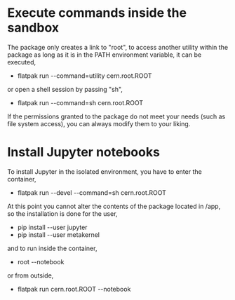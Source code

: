 # Execute commands inside the sandbox

The package only creates a link to "root", to access another utility within 
the package as long as it is in the PATH environment variable, it can be executed,

- flatpak run --command=utility cern.root.ROOT

or open a shell session by passing "sh",

- flatpak run --command=sh cern.root.ROOT

If the permissions granted to the package do not meet your needs (such as file system
access), you can always modify them to your liking.

# Install Jupyter notebooks

To install Jupyter in the isolated environment, you have to enter the container,

- flatpak run --devel --command=sh cern.root.ROOT

At this point you cannot alter the contents of the package located in /app, so the installation is done for the user,

- pip install --user jupyter
- pip install --user metakernel

and to run inside the container,

- root --notebook

or from outside,

- flatpak run cern.root.ROOT --notebook

